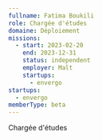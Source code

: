 ```yaml
---
fullname: Fatima Boukili
role: Chargée d'études
domaine: Déploiement
missions:
  - start: 2023-02-20
    end: 2023-12-31
    status: independent
    employer: Malt
    startups:
      - envergo
startups:
  - envergo
memberType: beta
---
```

Chargée d'études